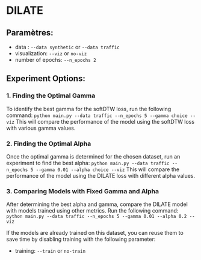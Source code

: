# DILATE

## Paramètres:
- data : `--data synthetic` or `--data traffic`
- visualization: `--viz` or `no-viz`
- number of epochs: `--n_epochs 2`

## Experiment Options:

### 1. Finding the Optimal Gamma

To identify the best gamma for the softDTW loss, run the following command:
`python main.py --data traffic --n_epochs 5 --gamma choice --viz`
This will compare the performance of the model using the softDTW loss with various gamma values.

### 2. Finding the Optimal Alpha

Once the optimal gamma is determined for the chosen dataset, run an experiment to find the best alpha:
`python main.py --data traffic --n_epochs 5 --gamma 0.01 --alpha choice --viz`
This will compare the performance of the model using the DILATE loss with different alpha values.

### 3. Comparing Models with Fixed Gamma and Alpha

After determining the best alpha and gamma, compare the DILATE model with models trained using other metrics. Run the following command:
`python main.py --data traffic --n_epochs 5 --gamma 0.01 --alpha 0.2 --viz`

If the models are already trained on this dataset, you can reuse them to save time by disabling training with the following parameter:
- training: `--train` or `no-train`


